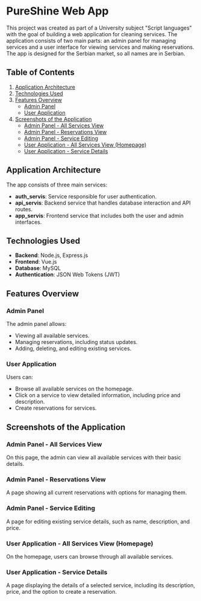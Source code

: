 # PureShine Web App

This project was created as part of a University subject "Script languages" with the goal of building a web application for cleaning services. The application consists of two main parts: an admin panel for managing services and a user interface for viewing services and making reservations. The app is designed for the Serbian market, so all names are in Serbian.

## Table of Contents

1. [Application Architecture](#application-architecture)
2. [Technologies Used](#technologies-used)
3. [Features Overview](#features-overview)
    - [Admin Panel](#admin-panel)
    - [User Application](#user-application)
4. [Screenshots of the Application](#screenshots-of-the-application)
    - [Admin Panel - All Services View](#admin-panel-all-services-view)
    - [Admin Panel - Reservations View](#admin-panel-reservations-view)
    - [Admin Panel - Service Editing](#admin-panel-service-editing)
    - [User Application - All Services View (Homepage)](#user-application-all-services-view-homepage)
    - [User Application - Service Details](#user-application-service-details)

## Application Architecture

The app consists of three main services:

- **auth_servis**: Service responsible for user authentication.
- **api_servis**: Backend service that handles database interaction and API routes.
- **app_servis**: Frontend service that includes both the user and admin interfaces.

## Technologies Used

- **Backend**: Node.js, Express.js
- **Frontend**: Vue.js
- **Database**: MySQL
- **Authentication**: JSON Web Tokens (JWT)

## Features Overview

### Admin Panel
The admin panel allows:
- Viewing all available services.
- Managing reservations, including status updates.
- Adding, deleting, and editing existing services.

### User Application
Users can:
- Browse all available services on the homepage.
- Click on a service to view detailed information, including price and description.
- Create reservations for services.

## Screenshots of the Application

### Admin Panel - All Services View
On this page, the admin can view all available services with their basic details.

### Admin Panel - Reservations View
A page showing all current reservations with options for managing them.

### Admin Panel - Service Editing
A page for editing existing service details, such as name, description, and price.

### User Application - All Services View (Homepage)
On the homepage, users can browse through all available services.

### User Application - Service Details
A page displaying the details of a selected service, including its description, price, and the option to create a reservation.

